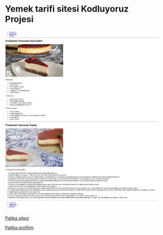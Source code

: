 # Yemek tarifi sitesi Kodluyoruz Projesi

![Sitenin resmi](https://github.com/EfeErsan/yemek_tarifi/blob/main/image/Ekran%20Resmi%202023-03-24%2003.56.43.png)




[Patika sitesi](patika.dev)

[Patika profilim](https://app.patika.dev/EfeErsan)

